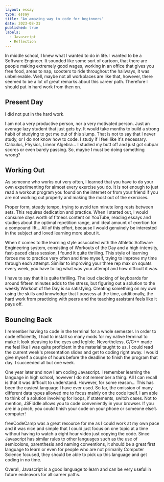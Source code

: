 ```yaml
---
layout: essay
type: essay
title: "An amazing way to code for beginners"
date: 2023-08-31
published: true
labels:
  - Javascript
  - Reflection
---
```


In middle school, I knew what I wanted to do in life. I wanted to be a Software Engineer. It sounded like some sort of cartoon, that there are people making extremely good wages, working in an office that gives you free food, areas to nap, scooters to ride throughout the hallways, it was unbelievable. Well, maybe not all workplaces are like that, however, there seemed to be a lot of great remarks about this career path. Therefore I should put in hard work from then on.

## Present Day

I did not put in the hard work.
 
I am not a very productive person, nor a very motivated person. Just an average lazy student that just gets by. It would take months to build a strong habit of studying to get me out of this slump. That is not to say that I never study, or I do not know how to code. I study if I feel like it's necessary. Calculus, Physics, Linear Algebra… I studied my butt off and just got subpar scores or even barely passing. So, maybe I must be doing something wrong?

## Working Out

As someone who works out very often, I learned that you have to do your own experimenting for almost every exercise you do. It is not enough to just read a workout program you found on the internet or from your friend if you are not working out properly and making the most out of the exercises.

Proper form, steady tempo, trying to avoid ten minute long rests between sets. This requires dedication and practice. When I started out, I would consume days worth of fitness content on YouTube, reading essays and studies about the optimal repetition range, and ideal amount of exertion for a compound lift… All of this effort, because I would genuinely be interested in the subject and loved learning more about it.

When it comes to the learning style associated with the Athletic Software Engineering system, consisting of Workouts of the Day and a high-intensity, fast-paced class session, I found it quite thrilling. This style of learning forces me to practice very often and time myself, trying to improve my time through each attempt. Similar to improving your three rep max on squats every week, you have to log what was your attempt and how difficult it was.

I have to say that it is quite thrilling. The loud clacking of keyboards for around fifteen minutes adds to the stress, but figuring out a solution to the weekly Workout of the Day is so satisfying. Creating something on my own using the skills and knowledge that I possess at the time, additionally, the hard work from practicing with peers and the teaching assistant feels like it pays off.

## Bouncing Back

I remember having to code in the terminal for a whole semester. In order to code efficiently, I had to install so many mods for my native terminal to make it look pleasing to the eyes and legible. Nevertheless, C/C++ made me feel like I was quite proficient in the material taught to us. I could read the current week's presentation slides and get to coding right away. I would give myself a couple of hours before the deadline to finish the program that day. I succeeded all but one week.

One year later and now I am coding Javascript. I remember learning the language in high school, however I do not remember a thing. All I can recall is that it was difficult to understand. However, for some reason… This has been the easiest language I have ever used. So far, the omission of many different data types allowed me to focus mainly on the code itself. I am able to think of a solution involving for loops, if statements, switch cases. Not to mention, JSFiddle allows you to code conveniently in your browser. If you are in a pinch, you could finish your code on your phone or someone else’s computer!

freeCodeCamp was a great resource for me as I could work at my own pace and it was nice and simple that I could just focus on one topic at a time without having to watch a eight hour video just copying the code. Since Javascript has similar rules to other languages such as the use of semicolons, parenthesis and naming conventions, it should be a great first language to learn or even for people who are not primarily Computer Science focused, they should be able to pick up this language and get coding in no time. 

Overall, Javascript is a good language to learn and can be very useful in future endeavors for all career paths.
